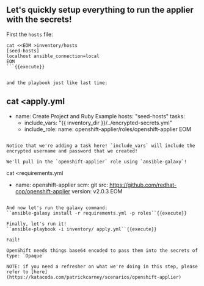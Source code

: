 ## Let's quickly setup everything to run the applier with the secrets!

First the `hosts` file:

```
cat <<EOM >inventory/hosts
[seed-hosts]
localhost ansible_connection=local
EOM
```{{execute}}


and the playbook just like last time:

```
cat <<EOM >apply.yml
---
- name: Create Project and Ruby Example 
  hosts: "seed-hosts"
  tasks:
    - include_vars: "{{ inventory_dir }}/../encrypted-secrets.yml"
    - include_role:
        name: openshift-applier/roles/openshift-applier
EOM
```{{execute}} 

Notice that we're adding a task here! `include_vars` will include the encrypted username and password that we created!

We'll pull in the `openshift-applier` role using `ansible-galaxy`!
```
cat <<EOM >requirements.yml
- name: openshift-applier
  scm: git
  src: https://github.com/redhat-cop/openshift-applier
  version: v2.0.3
EOM
```{{execute}}

And now let's run the galaxy command:
``ansible-galaxy install -r requirements.yml -p roles``{{execute}}

Finally, let's run it!
``ansible-playbook -i inventory/ apply.yml``{{execute}}

Fail! 

OpenShift needs things base64 encoded to pass them into the secrets of type: `Opaque`

NOTE: if you need a refresher on what we're doing in this step, please refer to [here](https://katacoda.com/patrickcarney/scenarios/openshift-applier)

